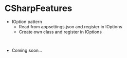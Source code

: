 # CSharpFeatures <br>

* IOption pattern
  * Read from appsettings.json and register in IOptions
  * Create own class and register in IOptions
 <br> 
  
* Coming soon...
